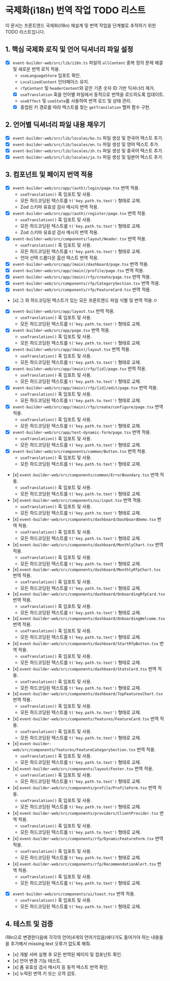 # 국제화(i18n) 번역 작업 TODO 리스트

이 문서는 프론트엔드 국제화(i18n) 재설계 및 번역 작업을 단계별로 추적하기 위한 TODO 리스트입니다.

## 1. 핵심 국제화 로직 및 언어 딕셔너리 파일 설정

- [x] `event-builder-web/src/lib/i18n.ts` 파일의 `allContent` 중복 정의 문제 해결 및 새로운 번역 로직 적용.
    - `useLanguageStore` 임포트 확인.
    - `LocalizedContent` 인터페이스 유지.
    - `rfpContent` 및 `headerContent`와 같은 기존 숫자 ID 기반 딕셔너리 제거.
    - [x] `useTranslation` 훅을 언어별 파일에서 동적으로 번역을 로드하도록 업데이트.
    - `useEffect` 및 `useState`를 사용하여 번역 로드 및 상태 관리.
    - [x] 중첩된 키 경로를 따라 텍스트를 찾는 `getTranslation` 헬퍼 함수 구현.

## 2. 언어별 딕셔너리 파일 내용 채우기

- [x] `event-builder-web/src/lib/locales/ko.ts` 파일 생성 및 한국어 텍스트 추가.
- [x] `event-builder-web/src/lib/locales/en.ts` 파일 생성 및 영어 텍스트 추가.
- [x] `event-builder-web/src/lib/locales/zh.ts` 파일 생성 및 중국어 텍스트 추가.
- [x] `event-builder-web/src/lib/locales/ja.ts` 파일 생성 및 일본어 텍스트 추가.

## 3. 컴포넌트 및 페이지 번역 적용

- [x] `event-builder-web/src/app/(auth)/login/page.tsx` 번역 적용.
    - `useTranslation()` 훅 임포트 및 사용.
    - 모든 하드코딩된 텍스트를 `t('key.path.to.text')` 형태로 교체.
    - Zod 스키마 유효성 검사 메시지 번역 적용.
- [x] `event-builder-web/src/app/(auth)/register/page.tsx` 번역 적용.
    - `useTranslation()` 훅 임포트 및 사용.
    - 모든 하드코딩된 텍스트를 `t('key.path.to.text')` 형태로 교체.
    - Zod 스키마 유효성 검사 메시지 번역 적용.
- [x] `event-builder-web/src/components/layout/Header.tsx` 번역 적용.
    - `useTranslation()` 훅 임포트 및 사용.
    - 모든 하드코딩된 텍스트를 `t('key.path.to.text')` 형태로 교체.
    - 언어 선택 드롭다운 옵션 텍스트 번역 적용.
- [x] `event-builder-web/src/app/(main)/dashboard/page.tsx` 번역 적용.
- [x] `event-builder-web/src/app/(main)/profile/page.tsx` 번역 적용.
- [x] `event-builder-web/src/app/(main)/rfp/create/page.tsx` 번역 적용.
- [x] `event-builder-web/src/components/rfp/CategorySection.tsx` 번역 적용.
- [x] `event-builder-web/src/components/rfp/FeatureCard.tsx` 번역 적용.
- \[x\] 그 외 하드코딩된 텍스트가 있는 모든 프론트엔드 파일 식별 및 번역 적용.ㅇ
- [x] `event-builder-web/src/app/layout.tsx` 번역 적용.
    - `useTranslation()` 훅 임포트 및 사용.
    - 모든 하드코딩된 텍스트를 `t('key.path.to.text')` 형태로 교체.
- [x] `event-builder-web/src/app/page.tsx` 번역 적용.
    - `useTranslation()` 훅 임포트 및 사용.
    - 모든 하드코딩된 텍스트를 `t('key.path.to.text')` 형태로 교체.
- [x] `event-builder-web/src/app/(main)/layout.tsx` 번역 적용.
    - `useTranslation()` 훅 임포트 및 사용.
    - 모든 하드코딩된 텍스트를 `t('key.path.to.text')` 형태로 교체.
- [x] `event-builder-web/src/app/(main)/rfp/[id]/page.tsx` 번역 적용.
    - `useTranslation()` 훅 임포트 및 사용.
    - 모든 하드코딩된 텍스트를 `t('key.path.to.text')` 형태로 교체.
- [x] `event-builder-web/src/app/(main)/rfp/[id]/edit/page.tsx` 번역 적용.
    - `useTranslation()` 훅 임포트 및 사용.
    - 모든 하드코딩된 텍스트를 `t('key.path.to.text')` 형태로 교체.
- [x] `event-builder-web/src/app/(main)/rfp/create/configure/page.tsx` 번역 적용.
    - `useTranslation()` 훅 임포트 및 사용.
    - 모든 하드코딩된 텍스트를 `t('key.path.to.text')` 형태로 교체.
- [x] `event-builder-web/src/app/test-dynamic-form/page.tsx` 번역 적용.
    - `useTranslation()` 훅 임포트 및 사용.
    - 모든 하드코딩된 텍스트를 `t('key.path.to.text')` 형태로 교체.
- [x] `event-builder-web/src/components/common/Button.tsx` 번역 적용.
    - `useTranslation()` 훅 임포트 및 사용.
    - 모든 하드코딩된 텍스트를 `t('key.path.to.text')` 형태로 교체.
- \[x\] `event-builder-web/src/components/common/ErrorBoundary.tsx` 번역 적용.
    - `useTranslation()` 훅 임포트 및 사용.
    - 모든 하드코딩된 텍스트를 `t('key.path.to.text')` 형태로 교체.
- \[x\] `event-builder-web/src/components/ui/input.tsx` 번역 적용.
    - `useTranslation()` 훅 임포트 및 사용.
    - 모든 하드코딩된 텍스트를 `t('key.path.to.text')` 형태로 교체.
- \[x\] `event-builder-web/src/components/dashboard/DashboardDemo.tsx` 번역 적용.
    - `useTranslation()` 훅 임포트 및 사용.
    - 모든 하드코딩된 텍스트를 `t('key.path.to.text')` 형태로 교체.
- \[x\] `event-builder-web/src/components/dashboard/MonthlyChart.tsx` 번역 적용.
    - `useTranslation()` 훅 임포트 및 사용.
    - 모든 하드코딩된 텍스트를 `t('key.path.to.text')` 형태로 교체.
- \[x\] `event-builder-web/src/components/dashboard/MonthlyRfpChart.tsx` 번역 적용.
    - `useTranslation()` 훅 임포트 및 사용.
    - 모든 하드코딩된 텍스트를 `t('key.path.to.text')` 형태로 교체.
- \[x\] `event-builder-web/src/components/dashboard/OnboardingRfpCard.tsx` 번역 적용.
    - `useTranslation()` 훅 임포트 및 사용.
    - 모든 하드코딩된 텍스트를 `t('key.path.to.text')` 형태로 교체.
- \[x\] `event-builder-web/src/components/dashboard/OnboardingWelcome.tsx` 번역 적용.
    - `useTranslation()` 훅 임포트 및 사용.
    - 모든 하드코딩된 텍스트를 `t('key.path.to.text')` 형태로 교체.
- \[x\] `event-builder-web/src/components/dashboard/StartRfpButton.tsx` 번역 적용.
    - `useTranslation()` 훅 임포트 및 사용.
    - 모든 하드코딩된 텍스트를 `t('key.path.to.text')` 형태로 교체.
- \[x\] `event-builder-web/src/components/dashboard/StatsCard.tsx` 번역 적용.
    - `useTranslation()` 훅 임포트 및 사용.
    - 모든 하드코딩된 텍스트를 `t('key.path.to.text')` 형태로 교체.
- \[x\] `event-builder-web/src/components/dashboard/TopFeaturesChart.tsx` 번역 적용.
    - `useTranslation()` 훅 임포트 및 사용.
    - 모든 하드코딩된 텍스트를 `t('key.path.to.text')` 형태로 교체.
- \[x\] `event-builder-web/src/components/features/FeatureCard.tsx` 번역 적용.
    - `useTranslation()` 훅 임포트 및 사용.
    - 모든 하드코딩된 텍스트를 `t('key.path.to.text')` 형태로 교체.
- \[x\] `event-builder-web/src/components/features/FeatureCategorySection.tsx` 번역 적용.
    - `useTranslation()` 훅 임포트 및 사용.
    - 모든 하드코딩된 텍스트를 `t('key.path.to.text')` 형태로 교체.
- \[x\] `event-builder-web/src/components/layout/Footer.tsx` 번역 적용.
    - `useTranslation()` 훅 임포트 및 사용.
    - 모든 하드코딩된 텍스트를 `t('key.path.to.text')` 형태로 교체.
- \[x\] `event-builder-web/src/components/profile/ProfileForm.tsx` 번역 적용.
    - `useTranslation()` 훅 임포트 및 사용.
    - 모든 하드코딩된 텍스트를 `t('key.path.to.text')` 형태로 교체.
- \[x\] `event-builder-web/src/components/providers/ClientProvider.tsx` 번역 적용.
    - `useTranslation()` 훅 임포트 및 사용.
    - 모든 하드코딩된 텍스트를 `t('key.path.to.text')` 형태로 교체.
- \[x\] `event-builder-web/src/components/rfp/DynamicFeatureForm.tsx` 번역 적용.
    - `useTranslation()` 훅 임포트 및 사용.
    - 모든 하드코딩된 텍스트를 `t('key.path.to.text')` 형태로 교체.
- \[x\] `event-builder-web/src/components/rfp/RecommendationAlert.tsx` 번역 적용.
    - `useTranslation()` 훅 임포트 및 사용.
    - 모든 하드코딩된 텍스트를 `t('key.path.to.text')` 형태로 교체.
- [x] `event-builder-web/src/components/ui/toast.tsx` 번역 적용.
    - `useTranslation()` 훅 임포트 및 사용.
    - 모든 하드코딩된 텍스트를 `t('key.path.to.text')` 형태로 교체.

## 4. 테스트 및 검증

i18n으로 변경한다음에 각각의 언어(4개의 언어가있음)에다가도 들어가야 하는 내용들을 추가해서 missing text 오류가 없도록 해줘.

- \[x\] 개발 서버 실행 후 모든 번역된 페이지 및 컴포넌트 확인.
- \[x\] 언어 변경 기능 테스트.
- \[x\] 폼 유효성 검사 메시지 등 동적 텍스트 번역 확인.
- \[x\] 누락된 번역 키 또는 오역 검토.